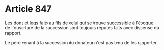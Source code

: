 # Article 847

Les dons et legs faits au fils de celui qui se trouve successible à l'époque de l'ouverture de la succession sont toujours réputés faits avec dispense du rapport.

Le père venant à la succession du donateur n'est pas tenu de les rapporter.

